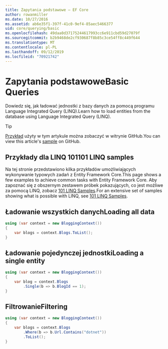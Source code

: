 ```yaml
---
title: Zapytania podstawowe — EF Core
author: rowanmiller
ms.date: 10/27/2016
ms.assetid: ab6e35f1-397f-41c0-9ef4-85aec5466377
uid: core/querying/basic
ms.openlocfilehash: 49daa0d37175244617993cc6e911cbd59d27079f
ms.sourcegitcommit: b2b9468de2cf930687f8b85c3ce54ff8c449f644
ms.translationtype: MT
ms.contentlocale: pl-PL
ms.lasthandoff: 09/12/2019
ms.locfileid: "70921742"
---
```

# <a name="basic-queries"></a><span data-ttu-id="36338-102">Zapytania podstawowe</span><span class="sxs-lookup"><span data-stu-id="36338-102">Basic Queries</span></span>

<span data-ttu-id="36338-103">Dowiedz się, jak ładować jednostki z bazy danych za pomocą programu Language Integrated Query (LINQ).</span><span class="sxs-lookup"><span data-stu-id="36338-103">Learn how to load entities from the database using Language Integrated Query (LINQ).</span></span>

> [!TIP]  
> <span data-ttu-id="36338-104">[Przykład](https://github.com/aspnet/EntityFramework.Docs/tree/master/samples/core/Querying) użyty w tym artykule można zobaczyć w witrynie GitHub.</span><span class="sxs-lookup"><span data-stu-id="36338-104">You can view this article's [sample](https://github.com/aspnet/EntityFramework.Docs/tree/master/samples/core/Querying) on GitHub.</span></span>

## <a name="101-linq-samples"></a><span data-ttu-id="36338-105">Przykłady dla LINQ 101</span><span class="sxs-lookup"><span data-stu-id="36338-105">101 LINQ samples</span></span>

<span data-ttu-id="36338-106">Na tej stronie przedstawiono kilka przykładów umożliwiających wykonywanie typowych zadań z Entity Framework Core.</span><span class="sxs-lookup"><span data-stu-id="36338-106">This page shows a few examples to achieve common tasks with Entity Framework Core.</span></span> <span data-ttu-id="36338-107">Aby zapoznać się z obszernym zestawem próbek pokazujących, co jest możliwe za pomocą LINQ, zobacz [101 LINQ Samples](https://code.msdn.microsoft.com/101-LINQ-Samples-3fb9811b).</span><span class="sxs-lookup"><span data-stu-id="36338-107">For an extensive set of samples showing what is possible with LINQ, see [101 LINQ Samples](https://code.msdn.microsoft.com/101-LINQ-Samples-3fb9811b).</span></span>

## <a name="loading-all-data"></a><span data-ttu-id="36338-108">Ładowanie wszystkich danych</span><span class="sxs-lookup"><span data-stu-id="36338-108">Loading all data</span></span>

<!-- [!code-csharp[Main](samples/core/Querying/Basics/Sample.cs)] -->
``` csharp
using (var context = new BloggingContext())
{
    var blogs = context.Blogs.ToList();
}
```

## <a name="loading-a-single-entity"></a><span data-ttu-id="36338-109">Ładowanie pojedynczej jednostki</span><span class="sxs-lookup"><span data-stu-id="36338-109">Loading a single entity</span></span>

<!-- [!code-csharp[Main](samples/core/Querying/Basics/Sample.cs)] -->
``` csharp
using (var context = new BloggingContext())
{
    var blog = context.Blogs
        .Single(b => b.BlogId == 1);
}
```

## <a name="filtering"></a><span data-ttu-id="36338-110">Filtrowanie</span><span class="sxs-lookup"><span data-stu-id="36338-110">Filtering</span></span>

<!-- [!code-csharp[Main](samples/core/Querying/Basics/Sample.cs)] -->
``` csharp
using (var context = new BloggingContext())
{
    var blogs = context.Blogs
        .Where(b => b.Url.Contains("dotnet"))
        .ToList();
}
```

